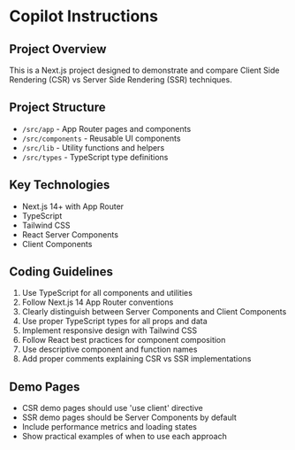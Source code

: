 # Copilot Instructions

<!-- Use this file to provide workspace-specific custom instructions to Copilot. For more details, visit https://code.visualstudio.com/docs/copilot/copilot-customization#_use-a-githubcopilotinstructionsmd-file -->

## Project Overview
This is a Next.js project designed to demonstrate and compare Client Side Rendering (CSR) vs Server Side Rendering (SSR) techniques.

## Project Structure
- `/src/app` - App Router pages and components
- `/src/components` - Reusable UI components
- `/src/lib` - Utility functions and helpers
- `/src/types` - TypeScript type definitions

## Key Technologies
- Next.js 14+ with App Router
- TypeScript
- Tailwind CSS
- React Server Components
- Client Components

## Coding Guidelines
1. Use TypeScript for all components and utilities
2. Follow Next.js 14 App Router conventions
3. Clearly distinguish between Server Components and Client Components
4. Use proper TypeScript types for all props and data
5. Implement responsive design with Tailwind CSS
6. Follow React best practices for component composition
7. Use descriptive component and function names
8. Add proper comments explaining CSR vs SSR implementations

## Demo Pages
- CSR demo pages should use 'use client' directive
- SSR demo pages should be Server Components by default
- Include performance metrics and loading states
- Show practical examples of when to use each approach
